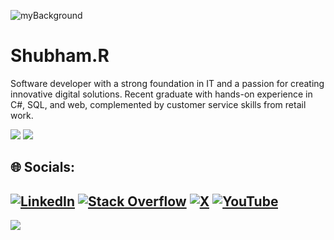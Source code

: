 ![myBackground](https://github.com/user-attachments/assets/be7b57f1-b6c8-46ec-ac63-4f602516c18d)

<h1>Shubham.R</h1>
<p>Software developer with a strong foundation in IT and a passion for creating innovative digital solutions. Recent graduate with hands-on experience in C#, SQL, and web, complemented by customer service skills from retail work.</p>


![](https://github-readme-stats.vercel.app/api?username=shubr&theme=dracula&hide_border=true&include_all_commits=false&count_private=false)
![](https://github-readme-stats.vercel.app/api/top-langs/?username=shubr&theme=dracula&hide_border=true&include_all_commits=false&count_private=false&layout=compact)


## 🌐 Socials:
[![LinkedIn](https://img.shields.io/badge/LinkedIn-%230077B5.svg?logo=linkedin&logoColor=white)](shubham-rangra-558146239/) [![Stack Overflow](https://img.shields.io/badge/-Stackoverflow-FE7A16?logo=stack-overflow&logoColor=white)]([https://stackoverflow.com/users/https://stackoverflow.com/users/15519435/hto-android](https://stackoverflow.com/users/15519435/hto-android)) [![X](https://img.shields.io/badge/X-black.svg?logo=X&logoColor=white)]([https://x.com/https://x.com/Shub_r16](https://x.com/Shub_r16)) [![YouTube](https://img.shields.io/badge/YouTube-%23FF0000.svg?logo=YouTube&logoColor=white)]([https://youtube.com/@https://www.youtube.com/@shubr2003](https://www.youtube.com/@shubr2003)) 
---
[![](https://visitcount.itsvg.in/api?id=shubr&icon=0&color=0)](https://visitcount.itsvg.in)

<!-- Proudly created with GPRM ( https://gprm.itsvg.in ) -->
